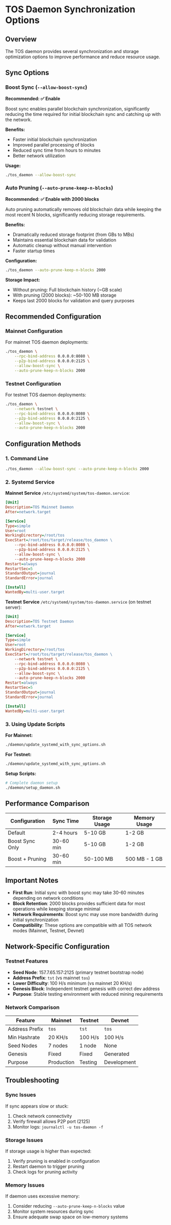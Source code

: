 # TOS Daemon Synchronization Options

## Overview

The TOS daemon provides several synchronization and storage optimization options to improve performance and reduce resource usage.

## Sync Options

### Boost Sync (`--allow-boost-sync`)

**Recommended: ✅ Enable**

Boost sync enables parallel blockchain synchronization, significantly reducing the time required for initial blockchain sync and catching up with the network.

**Benefits:**
- Faster initial blockchain synchronization
- Improved parallel processing of blocks
- Reduced sync time from hours to minutes
- Better network utilization

**Usage:**
```bash
./tos_daemon --allow-boost-sync
```

### Auto Pruning (`--auto-prune-keep-n-blocks`)

**Recommended: ✅ Enable with 2000 blocks**

Auto pruning automatically removes old blockchain data while keeping the most recent N blocks, significantly reducing storage requirements.

**Benefits:**
- Dramatically reduced storage footprint (from GBs to MBs)
- Maintains essential blockchain data for validation
- Automatic cleanup without manual intervention
- Faster startup times

**Configuration:**
```bash
./tos_daemon --auto-prune-keep-n-blocks 2000
```

**Storage Impact:**
- Without pruning: Full blockchain history (~GB scale)
- With pruning (2000 blocks): ~50-100 MB storage
- Keeps last 2000 blocks for validation and query purposes

## Recommended Configuration

### Mainnet Configuration
For mainnet TOS daemon deployments:

```bash
./tos_daemon \
    --rpc-bind-address 0.0.0.0:8080 \
    --p2p-bind-address 0.0.0.0:2125 \
    --allow-boost-sync \
    --auto-prune-keep-n-blocks 2000
```

### Testnet Configuration
For testnet TOS daemon deployments:

```bash
./tos_daemon \
    --network testnet \
    --rpc-bind-address 0.0.0.0:8080 \
    --p2p-bind-address 0.0.0.0:2125 \
    --allow-boost-sync \
    --auto-prune-keep-n-blocks 2000
```

## Configuration Methods

### 1. Command Line
```bash
./tos_daemon --allow-boost-sync --auto-prune-keep-n-blocks 2000
```

### 2. Systemd Service

**Mainnet Service** `/etc/systemd/system/tos-daemon.service`:
```ini
[Unit]
Description=TOS Mainnet Daemon
After=network.target

[Service]
Type=simple
User=root
WorkingDirectory=/root/tos
ExecStart=/root/tos/target/release/tos_daemon \
    --rpc-bind-address 0.0.0.0:8080 \
    --p2p-bind-address 0.0.0.0:2125 \
    --allow-boost-sync \
    --auto-prune-keep-n-blocks 2000
Restart=always
RestartSec=5
StandardOutput=journal
StandardError=journal

[Install]
WantedBy=multi-user.target
```

**Testnet Service** `/etc/systemd/system/tos-daemon.service` (on testnet server):
```ini
[Unit]
Description=TOS Testnet Daemon
After=network.target

[Service]
Type=simple
User=root
WorkingDirectory=/root/tos
ExecStart=/root/tos/target/release/tos_daemon \
    --network testnet \
    --rpc-bind-address 0.0.0.0:8080 \
    --p2p-bind-address 0.0.0.0:2125 \
    --allow-boost-sync \
    --auto-prune-keep-n-blocks 2000
Restart=always
RestartSec=5
StandardOutput=journal
StandardError=journal

[Install]
WantedBy=multi-user.target
```

### 3. Using Update Scripts

**For Mainnet:**
```bash
./daemon/update_systemd_with_sync_options.sh
```

**For Testnet:**
```bash
./daemon/update_systemd_with_sync_options.sh
```

**Setup Scripts:**
```bash
# Complete daemon setup
./daemon/setup_daemon.sh
```

## Performance Comparison

| Configuration | Sync Time | Storage Usage | Memory Usage |
|---------------|-----------|---------------|--------------|
| Default | 2-4 hours | 5-10 GB | 1-2 GB |
| Boost Sync Only | 30-60 min | 5-10 GB | 1-2 GB |
| Boost + Pruning | 30-60 min | 50-100 MB | 500 MB - 1 GB |

## Important Notes

- **First Run**: Initial sync with boost sync may take 30-60 minutes depending on network conditions
- **Block Retention**: 2000 blocks provides sufficient data for most operations while keeping storage minimal
- **Network Requirements**: Boost sync may use more bandwidth during initial synchronization
- **Compatibility**: These options are compatible with all TOS network modes (Mainnet, Testnet, Devnet)

## Network-Specific Configuration

### Testnet Features
- **Seed Node**: 157.7.65.157:2125 (primary testnet bootstrap node)
- **Address Prefix**: `tst` (vs mainnet `tos`)
- **Lower Difficulty**: 100 H/s minimum (vs mainnet 20 KH/s)
- **Genesis Block**: Independent testnet genesis with correct dev address
- **Purpose**: Stable testing environment with reduced mining requirements

### Network Comparison
| Feature | Mainnet | Testnet | Devnet |
|---------|---------|---------|---------|
| Address Prefix | `tos` | `tst` | `tos` |
| Min Hashrate | 20 KH/s | 100 H/s | 100 H/s |
| Seed Nodes | 7 nodes | 1 node | None |
| Genesis | Fixed | Fixed | Generated |
| Purpose | Production | Testing | Development |

## Troubleshooting

### Sync Issues
If sync appears slow or stuck:
1. Check network connectivity
2. Verify firewall allows P2P port (2125)
3. Monitor logs: `journalctl -u tos-daemon -f`

### Storage Issues
If storage usage is higher than expected:
1. Verify pruning is enabled in configuration
2. Restart daemon to trigger pruning
3. Check logs for pruning activity

### Memory Issues
If daemon uses excessive memory:
1. Consider reducing `--auto-prune-keep-n-blocks` value
2. Monitor system resources during sync
3. Ensure adequate swap space on low-memory systems